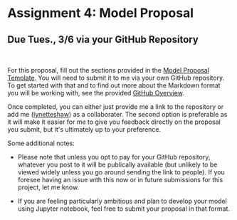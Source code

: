 # Assignment 4: Model Proposal
## **Due Tues., 3/6 via your GitHub Repository**
&nbsp; 

For this proposal, fill out the sections provided in the [Model Proposal Template](https://github.com/lynetteshaw/cscs-530-wi2018/blob/master/Assignments/ModelProposalTemplate.md).
You will need to submit it to me via your own GitHub repository. To get started with that and to find out more about the Markdown format you will be working with, 
see the provided [GitHub Overview](https://github.com/lynetteshaw/cscs-530-wi2018/blob/master/GitHub_Overview.md).

Once completed, you can either just provide me a link to the repository or add me ([lynetteshaw](https://github.com/lynetteshaw)) as a collaborater. The second option is preferable as it will make
it easier for me to give you feedback directly on the proposal you submit, but it's ultimately up to your preference.

Some additional notes:

* Please note that unless you opt to pay for your GitHub repository, whatever you post to it will be publically available (but unlikely to be viewed widely unless you go around sending
the link to people). If you foresee having an issue with this now or in future submissions for this project, let me know.

* If you are feeling particularly ambitious and plan to develop your model using Jupyter notebook, feel free to submit your proposal in that format.
